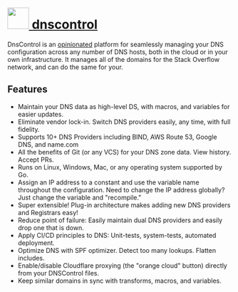 # [<img src="https://cdn.rawgit.com/AdmiringWorm/chocolatey-packages/master/copyq/icon.png" height="48" width="48" /> dnscontrol](https://chocolatey.org/packages/dnscontrol)

DnsControl is an [opinionated][] platform for seamlessly managing your DNS configuration across any number of DNS hosts, both in the cloud or in your own infrastructure. It manages all of the domains for the Stack Overflow network, and can do the same for your.

## Features
- Maintain your DNS data as high-level DS, with macros, and variables for easier updates.
- Eliminate vendor lock-in. Switch DNS providers easily, any time, with full fidelity.
- Supports 10+ DNS Providers including BIND, AWS Route 53, Google DNS, and name.com
- All the benefits of Git (or any VCS) for your DNS zone data. View history. Accept PRs.
- Runs on Linux, Windows, Mac, or any operating system supported by Go.
- Assign an IP address to a constant and use the variable name throughout the configuration. Need to change the IP address globally? Just change the variable and "recompile."
- Super extensible! Plug-in architecture makes adding new DNS providers and Registrars easy!
- Reduce point of failure: Easily maintain dual DNS providers and easily drop one that is down.
- Apply CI/CD principles to DNS: Unit-tests, system-tests, automated deployment.
- Optimize DNS with SPF optimizer. Detect too many lookups. Flatten includes.
- Enable/disable Cloudflare proxying (the "orange cloud" button) directly from your DNSControl files.
- Keep similar domains in sync with transforms, macros, and variables.

[opinionated]: https://stackexchange.github.io/dnscontrol/opinions
